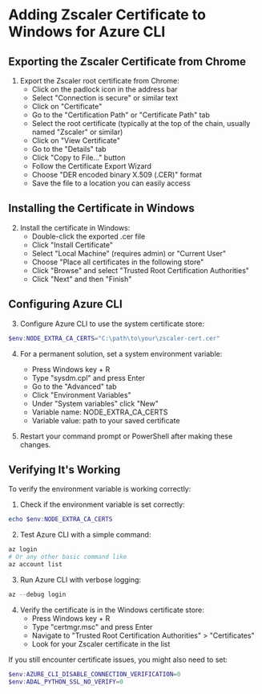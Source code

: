 # Adding Zscaler Certificate to Windows for Azure CLI

## Exporting the Zscaler Certificate from Chrome

1. Export the Zscaler root certificate from Chrome:
   * Click on the padlock icon in the address bar
   * Select "Connection is secure" or similar text
   * Click on "Certificate"
   * Go to the "Certification Path" or "Certificate Path" tab
   * Select the root certificate (typically at the top of the chain, usually named "Zscaler" or similar)
   * Click on "View Certificate"
   * Go to the "Details" tab
   * Click "Copy to File..." button
   * Follow the Certificate Export Wizard
   * Choose "DER encoded binary X.509 (.CER)" format
   * Save the file to a location you can easily access

## Installing the Certificate in Windows

2. Install the certificate in Windows:
   * Double-click the exported .cer file
   * Click "Install Certificate"
   * Select "Local Machine" (requires admin) or "Current User"
   * Choose "Place all certificates in the following store"
   * Click "Browse" and select "Trusted Root Certification Authorities"
   * Click "Next" and then "Finish"

## Configuring Azure CLI

3. Configure Azure CLI to use the system certificate store:

```powershell
$env:NODE_EXTRA_CA_CERTS="C:\path\to\your\zscaler-cert.cer"
```

4. For a permanent solution, set a system environment variable:
   * Press Windows key + R
   * Type "sysdm.cpl" and press Enter
   * Go to the "Advanced" tab
   * Click "Environment Variables"
   * Under "System variables" click "New"
   * Variable name: NODE_EXTRA_CA_CERTS
   * Variable value: path to your saved certificate

5. Restart your command prompt or PowerShell after making these changes.

## Verifying It's Working

To verify the environment variable is working correctly:

1. Check if the environment variable is set correctly:
```powershell
echo $env:NODE_EXTRA_CA_CERTS
```

2. Test Azure CLI with a simple command:
```powershell
az login
# Or any other basic command like
az account list
```

3. Run Azure CLI with verbose logging:
```powershell
az --debug login
```

4. Verify the certificate is in the Windows certificate store:
   * Press Windows key + R
   * Type "certmgr.msc" and press Enter
   * Navigate to "Trusted Root Certification Authorities" > "Certificates"
   * Look for your Zscaler certificate in the list

If you still encounter certificate issues, you might also need to set:
```powershell
$env:AZURE_CLI_DISABLE_CONNECTION_VERIFICATION=0
$env:ADAL_PYTHON_SSL_NO_VERIFY=0
```
